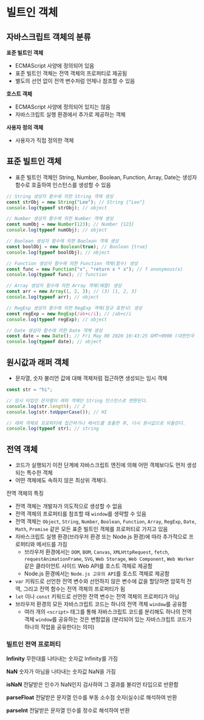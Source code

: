 # 빌트인 객체

## 자바스크립트 객체의 분류

**표준 빌트인 객체**

- ECMAScript 사양에 정의되어 있음
- 표준 빌트인 객체는 전역 객체의 프로퍼티로 제공됨
- 별도의 선언 없이 전역 변수처럼 언제나 참조할 수 있음

**호스트 객체**

- ECMAScript 사양에 정의되어 있지는 않음
- 자바스크립트 실행 환경에서 추가로 제공하는 객체

**사용자 정의 객체**

- 사용자가 직접 정의한 객체

## 표준 빌트인 객체

- 표준 빌트인 객체인 String, Number, Boolean, Function, Array, Date는 생성자 함수로 호출하여 인스턴스를 생성할 수 있음

```js
// String 생성자 함수에 의한 String 객체 생성
const strObj = new String("Lee"); // String {"Lee"}
console.log(typeof strObj); // object

// Number 생성자 함수에 의한 Number 객체 생성
const numObj = new Number(123); // Number {123}
console.log(typeof numObj); // object

// Boolean 생성자 함수에 의한 Boolean 객체 생성
const boolObj = new Boolean(true); // Boolean {true}
console.log(typeof boolObj); // object

// Function 생성자 함수에 의한 Function 객체(함수) 생성
const func = new Function("x", "return x * x"); // f anonymous(x)
console.log(typeof func); // function

// Array 생성자 함수에 의한 Array 객체(배열) 생성
const arr = new Array(1, 2, 3); // (3) [1, 2, 3]
console.log(typeof arr); // object

// RegExp 생성자 함수에 의한 RegExp 객체(정규 표현식) 생성
const regExp = new RegExp(/ab+c/i); // /ab+c/i
console.log(typeof regExp); // object

// Date 생성자 함수에 의한 Date 객체 생성
const date = new Date(); // Fri May 08 2020 10:43:25 GMT+0900 (대한민국 표준시)
console.log(typeof date); // object
```

## 원시값과 래퍼 객체

- 문자열, 숫자 불리언 값에 대해 객체처럼 접근하면 생성되는 임시 객체

```js
const str = "hi";

// 임시 타입인 문자열이 래퍼 객체인 String 인스턴스로 변환된다.
console.log(str.length); // 2
console.log(str.toUpperCase()); // HI

// 래퍼 객체로 프로퍼티에 접근하거나 메서드를 호출한 후, 다시 원시값으로 되돌린다.
console.log(typeof str); // string
```

## 전역 객체

- 코드가 실행되기 이전 단계에 자바스크립트 엔진에 의해 어떤 객체보다도 먼저 생성되는 특수한 객체
- 어떤 객체에도 속하지 않은 최상위 객체다.

전역 객체의 특징

- 전역 객체는 개발자가 의도적으로 생성할 수 없음
- 전역 객체의 프로퍼티를 참조할 때 `window`를 생략할 수 있음
- 전역 객체는 `Object`, `String`, `Number`, `Boolean`, `Function`, `Array`, `RegExp`, `Date`, `Math`, `Promise` 같은 모든 표준 빌트인 객체를 프로퍼티로 가지고 있음
- 자바스크립트 실행 환경(브라우저 환경 또는 Node.js 환경)에 따라 추가적으로 프로퍼티와 메서드를 가짐
  - 브라우저 환경에서는 `DOM`, `BOM`, `Canvas`, `XMLHttpRequest`, `fetch`, `requestAnimationFrame`, `SVG`, `Web Storage`, `Web Component`, `Web Worker`같은 클라이언트 사이드 Web API를 호스트 객체로 제공함
  - Node.js 환경에서는 `Node.js 고유의 API`를 호스트 객체로 제공함
- `var` 키워드로 선언한 전역 변수와 선언하지 않은 변수에 값을 할당하면 암묵적 전역, 그리고 전역 함수는 전역 객체의 프로퍼티가 됨
- `let` 이나 `const` 키워드로 선언한 전역 변수는 전역 객체의 프로퍼티가 아님
- 브라우저 환경의 모든 자바스크립트 코드는 하나의 전역 객체 `window`를 공유함
  - 여러 개의 `<script>` 태그를 통해 자바스크립트 코드를 분리해도 하나의 전역 객체 `window`를 공유하는 것은 변함없음 (분리되어 있는 자바스크립트 코드가 하나의 작업을 공유한다는 의미)

### 빌트인 전역 프로퍼티

**Infinity**
무한대를 나타내는 숫자값 Infinity를 가짐

**NaN**
숫자가 아님을 나타내는 숫자값 NaN을 가짐

**isNaN**
전달받은 인수가 NaN인지 검사하여 그 결과를 불리언 타입으로 반환함

**parseFloat**
전달받은 문자열 인수를 부동 소수점 숫자(실수)로 해석하여 반환

**parseInt**
전달받은 문자열 인수를 정수로 해석하여 반환
